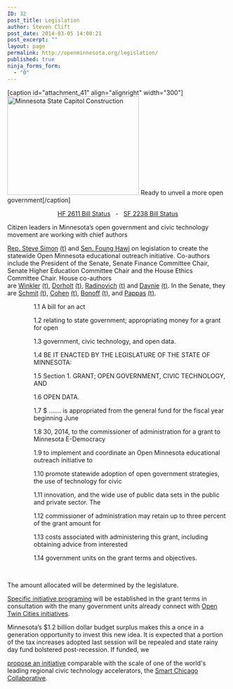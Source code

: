 ```yaml
---
ID: 32
post_title: Legislation
author: Steven Clift
post_date: 2014-03-05 14:00:21
post_excerpt: ""
layout: page
permalink: http://openminnesota.org/legislation/
published: true
ninja_forms_form:
  - "0"
---
```

[caption id="attachment_41" align="alignright" width="300"]<img class="size-medium wp-image-41" alt="Minnesota State Capitol Construction" src="http://66.147.244.211/~beneighb/openminnesota/wp-content/uploads/2014/03/20140220_090511-300x225.jpg" width="300" height="225" /> Ready to unveil a more open government[/caption] <p dir="ltr" style="text-align: center;">
  <a href="http://bit.ly/mnhf2611status">HF 2611 Bill Status</a>   -   <a href="http://bit.ly/mnsf2238status">SF 2238 Bill Status</a>
</p> Citizen leaders in Minnesota’s open government and civic technology movement are working with chief authors 

[Rep. Steve Simon][1] [(t)][2] and [Sen. Foung Hawj][3] on legislation to create the statewide Open Minnesota educational outreach initiative. Co-authors include the President of the Senate, Senate Finance Committee Chair, Senate Higher Education Committee Chair and the House Ethics Committee Chair. House co-authors are [Winkler][4] [(t)][5], [Dorholt][6] [(t)][7], [Radinovich][8] [(t)][9] and [Davnie][10] [(t)][11]. In the Senate, they are [Schmit][12] [(t)][13], [Cohen][14] [(t)][15], [Bonoff][16] [(t)][17], and [Pappas][18] [(t)][19].   <p dir="ltr" style="padding-left: 60px;">
  1.1 A bill for an act
</p>

<p dir="ltr" style="padding-left: 60px;">
  1.2 relating to state government; appropriating money for a grant for open
</p>

<p dir="ltr" style="padding-left: 60px;">
  1.3 government, civic technology, and open data.
</p>

<p dir="ltr" style="padding-left: 60px;">
  1.4 BE IT ENACTED BY THE LEGISLATURE OF THE STATE OF MINNESOTA:
</p>

<p dir="ltr" style="padding-left: 60px;">
  1.5 Section 1. GRANT; OPEN GOVERNMENT, CIVIC TECHNOLOGY, AND
</p>

<p dir="ltr" style="padding-left: 60px;">
  1.6 OPEN DATA.
</p>

<p dir="ltr" style="padding-left: 60px;">
  1.7 $ ....... is appropriated from the general fund for the fiscal year beginning June
</p>

<p dir="ltr" style="padding-left: 60px;">
  1.8 30, 2014, to the commissioner of administration for a grant to Minnesota E-Democracy
</p>

<p dir="ltr" style="padding-left: 60px;">
  1.9 to implement and coordinate an Open Minnesota educational outreach initiative to
</p>

<p dir="ltr" style="padding-left: 60px;">
  1.10 promote statewide adoption of open government strategies, the use of technology for civic
</p>

<p dir="ltr" style="padding-left: 60px;">
  1.11 innovation, and the wide use of public data sets in the public and private sector. The
</p>

<p dir="ltr" style="padding-left: 60px;">
  1.12 commissioner of administration may retain up to three percent of the grant amount for
</p>

<p dir="ltr" style="padding-left: 60px;">
  1.13 costs associated with administering this grant, including obtaining advice from interested
</p>

<p dir="ltr" style="padding-left: 60px;">
  1.14 government units on the grant terms and objectives.
</p>   

<p dir="ltr">
  The amount allocated will be determined by the legislature.
</p>

<p dir="ltr">
  <a href="http://openminnesota.org/plan">Specific initiative programing</a> will be established in the grant terms in consultation with the many government units already connect with <a href="http://opentwincities.org">Open Twin Cities initiatives</a>.
</p> Minnesota’s $1.2 billion dollar budget surplus makes this a once in a generation opportunity to invest this new idea. It is expected that a portion of the tax increases adopted last session will be repealed and state rainy day fund bolstered post-recession. If funded, we 

[propose an initiative][20] comparable with the scale of one of the world's leading regional civic technology accelerators, the [Smart Chicago Collaborative][21].

 [1]: http://www.house.leg.state.mn.us/members/members.asp?leg_id=12280
 [2]: https://twitter.com/RepSteveSimon
 [3]: http://www.senate.leg.state.mn.us/members/member_bio.php?leg_id=15380
 [4]: http://www.house.leg.state.mn.us/members/members.asp?leg_id=15271
 [5]: https://twitter.com/RepRyanWinkler
 [6]: http://www.house.leg.state.mn.us/members/members.asp?leg_id=15393
 [7]: https://twitter.com/zacharydorholt
 [8]: http://www.house.leg.state.mn.us/members/members.asp?leg_id=15412
 [9]: https://twitter.com/joeradinovich
 [10]: http://www.house.leg.state.mn.us/members/members.asp?leg_id=10126
 [11]: https://twitter.com/jdavnie
 [12]: http://www.senate.leg.state.mn.us/members/member_bio.php?leg_id=15387
 [13]: https://twitter.com/MattSchmitMN
 [14]: http://www.senate.leg.state.mn.us/members/member_bio.php?leg_id=10106
 [15]: https://twitter.com/SenDickCohen
 [16]: http://www.senate.leg.state.mn.us/members/member_bio.php?leg_id=15188
 [17]: https://twitter.com/Terri_Bonoff
 [18]: http://www.senate.leg.state.mn.us/members/member_bio.php?leg_id=10503
 [19]: https://twitter.com/SenatorPappas
 [20]: http://openminnesota.org/plan
 [21]: http://www.smartchicagocollaborative.org/